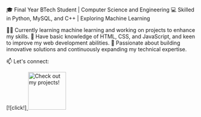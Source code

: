 🎓 Final Year BTech Student | Computer Science and Engineering
💻 Skilled in Python, MySQL, and C++ | Exploring Machine Learning

👨‍💻 Currently learning machine learning and working on projects to enhance my skills.
🌟 Have basic knowledge of HTML, CSS, and JavaScript, and keen to improve my web development abilities.
🚀 Passionate about building innovative solutions and continuously expanding my technical expertise.

📫 Let's connect: 

[![click!]<a href="ttps://www.linkedin.com/in/nikkhil-sethi-241529213?utm_source=share&utm_campaign=share_via&utm_content=profile&utm_medium=ios_app/">
  <img src="https://github.com/user-attachments/assets/a87292ec-720a-4cb4-8a50-d4eb557aa524" alt="Check out my projects!" width="100">
</a>

